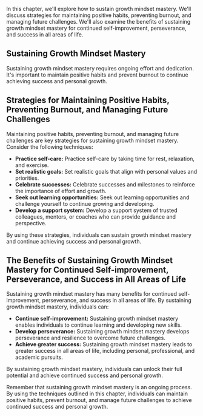 
In this chapter, we'll explore how to sustain growth mindset mastery. We'll discuss strategies for maintaining positive habits, preventing burnout, and managing future challenges. We'll also examine the benefits of sustaining growth mindset mastery for continued self-improvement, perseverance, and success in all areas of life.

Sustaining Growth Mindset Mastery
---------------------------------

Sustaining growth mindset mastery requires ongoing effort and dedication. It's important to maintain positive habits and prevent burnout to continue achieving success and personal growth.

Strategies for Maintaining Positive Habits, Preventing Burnout, and Managing Future Challenges
----------------------------------------------------------------------------------------------

Maintaining positive habits, preventing burnout, and managing future challenges are key strategies for sustaining growth mindset mastery. Consider the following techniques:

* **Practice self-care:** Practice self-care by taking time for rest, relaxation, and exercise.
* **Set realistic goals:** Set realistic goals that align with personal values and priorities.
* **Celebrate successes:** Celebrate successes and milestones to reinforce the importance of effort and growth.
* **Seek out learning opportunities:** Seek out learning opportunities and challenge yourself to continue growing and developing.
* **Develop a support system:** Develop a support system of trusted colleagues, mentors, or coaches who can provide guidance and perspective.

By using these strategies, individuals can sustain growth mindset mastery and continue achieving success and personal growth.

The Benefits of Sustaining Growth Mindset Mastery for Continued Self-improvement, Perseverance, and Success in All Areas of Life
--------------------------------------------------------------------------------------------------------------------------------

Sustaining growth mindset mastery has many benefits for continued self-improvement, perseverance, and success in all areas of life. By sustaining growth mindset mastery, individuals can:

* **Continue self-improvement:** Sustaining growth mindset mastery enables individuals to continue learning and developing new skills.
* **Develop perseverance:** Sustaining growth mindset mastery develops perseverance and resilience to overcome future challenges.
* **Achieve greater success:** Sustaining growth mindset mastery leads to greater success in all areas of life, including personal, professional, and academic pursuits.

By sustaining growth mindset mastery, individuals can unlock their full potential and achieve continued success and personal growth.

Remember that sustaining growth mindset mastery is an ongoing process. By using the techniques outlined in this chapter, individuals can maintain positive habits, prevent burnout, and manage future challenges to achieve continued success and personal growth.
